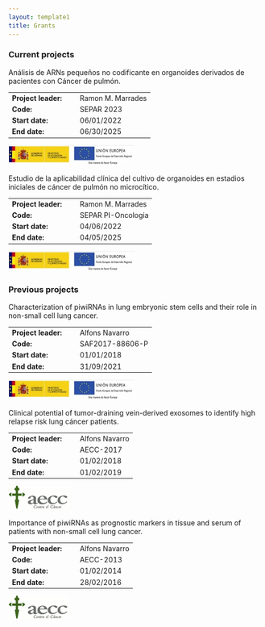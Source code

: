 ```yaml
---
layout: template1
title: Grants
---
```


### Current projects

<div class="jumbotron">
    <p> 
Análisis de ARNs pequeños no codificante en organoides derivados de pacientes con Cáncer de pulmón.  
</p> 

<table>
	<tr>
		<td><b>Project leader: </b></td> <td></td><td>&nbsp; Ramon M. Marrades</td>
	</tr>
	<tr>
		<td><b>Code: </b></td><td></td> <td>&nbsp; SEPAR 2023</td>
		</tr>
	<tr>
		<td><b>Start date: </b></td><td></td> <td>&nbsp; 06/01/2022 </td>
		</tr>
	<tr>
		<td><b>End date: </b></td><td></td> <td>&nbsp; 06/30/2025</td>
	</tr>
</table>
    <a href="https://portal.mineco.gob.es/es-es/Paginas/index.aspx">
	<img data-u="image" src="../assets/logos/ministeri.jpg"/>
      </a>
</div>


<div class="jumbotron">
    <p> 
Estudio de la aplicabilidad clínica del cultivo de organoides en estadios iniciales de cáncer de pulmón no microcítico.
</p> 

<table>
	<tr>
		<td><b>Project leader: </b></td> <td></td><td>&nbsp; Ramon M. Marrades</td>
	</tr>
	<tr>
		<td><b>Code: </b></td><td></td> <td>&nbsp; SEPAR PI-Oncologia</td>
		</tr>
	<tr>
		<td><b>Start date: </b></td><td></td> <td>&nbsp; 04/06/2022 </td>
		</tr>
	<tr>
		<td><b>End date: </b></td><td></td> <td>&nbsp; 04/05/2025</td>
	</tr>
</table>
    <a href="https://portal.mineco.gob.es/es-es/Paginas/index.aspx">
	<img data-u="image" src="../assets/logos/ministeri.jpg"/>
      </a>
</div>


### Previous projects

<div class="jumbotron">
    <p> 
Characterization of piwiRNAs in lung embryonic stem cells and their role in non-small cell lung cancer.
</p> 

<table>
	<tr>
		<td><b>Project leader: </b></td> <td></td><td>&nbsp; Alfons Navarro</td>
	</tr>
	<tr>
		<td><b>Code: </b></td><td></td> <td>&nbsp; SAF2017-88606-P </td>
		</tr>
	<tr>
		<td><b>Start date: </b></td><td></td> <td>&nbsp; 01/01/2018 </td>
		</tr>
	<tr>
		<td><b>End date: </b></td><td></td> <td>&nbsp; 31/09/2021</td>
	</tr>
</table>
    <a href="https://portal.mineco.gob.es/es-es/Paginas/index.aspx">
	<img data-u="image" src="../assets/logos/ministeri.jpg"/>
      </a>
</div>

<div class="jumbotron">
    <p> 
Clinical potential of tumor-draining vein-derived exosomes to identify high relapse risk lung cáncer patients.
</p> 

<table>
	<tr>
		<td><b>Project leader: </b></td> <td></td><td>&nbsp; Alfons Navarro</td>
	</tr>
	<tr>
		<td><b>Code: </b></td> <td></td><td>&nbsp; AECC-2017 </td>
		</tr>
	<tr>
		<td><b>Start date: </b></td> <td></td><td>&nbsp; 01/02/2018 </td>
		</tr>
	<tr>
		<td><b>End date: </b></td> <td></td><td>&nbsp; 01/02/2019</td>
	</tr>
</table>
    <a href="https://www.contraelcancer.es/es/sobre-nosotros/donde-estamos/sede-barcelona">
	<img data-u="image" src="../assets/logos/AECC.png"/>
      </a>
</div>

<div class="jumbotron">
    <p> 
Importance of piwiRNAs as prognostic markers in tissue and serum of patients with non-small cell lung cancer.
</p> 

<table>
	<tr>
		<td><b>Project leader: </b></td> <td></td><td>&nbsp; Alfons Navarro</td>
	</tr>
	<tr>
		<td><b>Code: </b></td> <td></td><td>&nbsp; AECC-2013 </td>
		</tr>
	<tr>
		<td><b>Start date: </b></td> <td></td><td>&nbsp; 01/02/2014 </td>
		</tr>
	<tr>
		<td><b>End date: </b></td> <td></td><td>&nbsp; 28/02/2016</td>
	</tr>
</table>
    <a href="https://www.contraelcancer.es/es/sobre-nosotros/donde-estamos/sede-barcelona">
	<img data-u="image" src="../assets/logos/AECC.png"/>
      </a>
</div>


